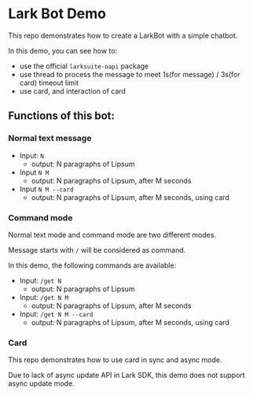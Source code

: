 # Lark Bot Demo

This repo demonstrates how to create a LarkBot with a simple chatbot.

In this demo, you can see how to:

- use the official `larksuite-oapi` package
- use thread to process the message to meet 1s(for message) / 3s(for card) timeout limit
- use card, and interaction of card

## Functions of this bot:

### Normal text message

- Input: `N`
    - output: N paragraphs of Lipsum
- Input `N M`
    - output: N paragraphs of Lipsum, after M seconds
- Input `N M --card`
    - output: N paragraphs of Lipsum, after M seconds, using card

### Command mode

Normal text mode and command mode are two different modes.

Message starts with `/` will be considered as command.

In this demo, the following commands are available:

- Input: `/get N`
    - output: N paragraphs of Lipsum
- Input: `/get N M`
    - output: N paragraphs of Lipsum, after M seconds
- Input: `/get N M --card`
    - output: N paragraphs of Lipsum, after M seconds, using card

### Card

This repo demonstrates how to use card in sync and async mode.

Due to lack of async update API in Lark SDK, this demo does not support async update mode.